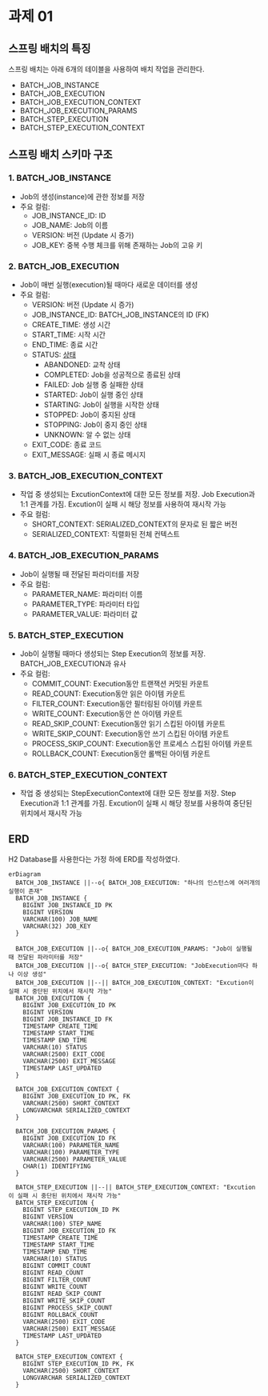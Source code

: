 # 과제 01

## 스프링 배치의 특징
스프링 배치는 아래 6개의 테이블을 사용하여 배치 작업을 관리한다.
- BATCH_JOB_INSTANCE
- BATCH_JOB_EXECUTION
- BATCH_JOB_EXECUTION_CONTEXT
- BATCH_JOB_EXECUTION_PARAMS
- BATCH_STEP_EXECUTION
- BATCH_STEP_EXECUTION_CONTEXT

## 스프링 배치 스키마 구조

### 1. BATCH_JOB_INSTANCE
- Job의 생성(instance)에 관한 정보를 저장
- 주요 컬럼:
  - JOB_INSTANCE_ID: ID
  - JOB_NAME: Job의 이름
  - VERSION: 버전 (Update 시 증가)
  - JOB_KEY: 중복 수행 체크를 위해 존재하는 Job의 고유 키

### 2. BATCH_JOB_EXECUTION
- Job이 매번 실행(execution)될 때마다 새로운 데이터를 생성
- 주요 컬럼:
  - VERSION: 버전 (Update 시 증가)
  - JOB_INSTANCE_ID: BATCH_JOB_INSTANCE의 ID (FK)
  - CREATE_TIME: 생성 시간
  - START_TIME: 시작 시간
  - END_TIME: 종료 시간
  - STATUS: [상태](https://docs.spring.io/spring-batch/docs/5.1.2/api/org/springframework/batch/core/BatchStatus.html)
    - ABANDONED: 교착 상태
    - COMPLETED: Job을 성공적으로 종료된 상태
    - FAILED: Job 실행 중 실패한 상태
    - STARTED: Job이 실행 중인 상태
    - STARTING: Job이 실행을 시작한 상태
    - STOPPED: Job이 중지된 상태
    - STOPPING: Job이 중지 중인 상태
    - UNKNOWN: 알 수 없는 상태
  - EXIT_CODE: 종료 코드
  - EXIT_MESSAGE: 실패 시 종료 메시지

###  3. BATCH_JOB_EXECUTION_CONTEXT
- 작업 중 생성되는 ExcutionContext에 대한 모든 정보를 저장. Job Execution과 1:1 관계를 가짐. Excution이 실패 시 해당 정보를 사용하여 재시작 가능
- 주요 컬럼:
  - SHORT_CONTEXT: SERIALIZED_CONTEXT의 문자로 된 짧은 버전
  - SERIALIZED_CONTEXT: 직렬화된 전체 컨텍스트

### 4. BATCH_JOB_EXECUTION_PARAMS
- Job이 실행될 때 전달된 파라미터를 저장
- 주요 컬럼:
  - PARAMETER_NAME: 파라미터 이름
  - PARAMETER_TYPE: 파라미터 타입
  - PARAMETER_VALUE: 파라미터 값

### 5. BATCH_STEP_EXECUTION
- Job이 실행될 때마다 생성되는 Step Execution의 정보를 저장. BATCH_JOB_EXECUTION과 유사
- 주요 컬럼:
  - COMMIT_COUNT: Execution동안 트랜잭션 커밋된 카운트
  - READ_COUNT: Execution동안 읽은 아이템 카운트
  - FILTER_COUNT: Execution동안 필터링된 아이템 카운트
  - WRITE_COUNT: Execution동안 쓴 아이템 카운트
  - READ_SKIP_COUNT: Execution동안 읽기 스킵된 아이템 카운트
  - WRITE_SKIP_COUNT: Execution동안 쓰기 스킵된 아이템 카운트
  - PROCESS_SKIP_COUNT: Execution동안 프로세스 스킵된 아이템 카운트
  - ROLLBACK_COUNT: Execution동안 롤백된 아이템 카운트

### 6. BATCH_STEP_EXECUTION_CONTEXT
- 작업 중 생성되는 StepExecutionContext에 대한 모든 정보를 저장. Step Execution과 1:1 관계를 가짐. Excution이 실패 시 해당 정보를 사용하여 중단된 위치에서 재시작 가능

## ERD
H2 Database를 사용한다는 가정 하에 ERD를 작성하였다.

```mermaid
erDiagram
  BATCH_JOB_INSTANCE ||--o{ BATCH_JOB_EXECUTION: "하나의 인스턴스에 여러개의 실행이 존재"
  BATCH_JOB_INSTANCE {
    BIGINT JOB_INSTANCE_ID PK
    BIGINT VERSION
    VARCHAR(100) JOB_NAME
    VARCHAR(32) JOB_KEY
  }

  BATCH_JOB_EXECUTION ||--o{ BATCH_JOB_EXECUTION_PARAMS: "Job이 실행될 때 전달된 파라미터를 저장"
  BATCH_JOB_EXECUTION ||--o{ BATCH_STEP_EXECUTION: "JobExecution마다 하나 이상 생성"
  BATCH_JOB_EXECUTION ||--|| BATCH_JOB_EXECUTION_CONTEXT: "Excution이 실패 시 중단된 위치에서 재시작 가능"
  BATCH_JOB_EXECUTION {
    BIGINT JOB_EXECUTION_ID PK
    BIGINT VERSION
    BIGINT JOB_INSTANCE_ID FK
    TIMESTAMP CREATE_TIME
    TIMESTAMP START_TIME
    TIMESTAMP END_TIME
    VARCHAR(10) STATUS
    VARCHAR(2500) EXIT_CODE
    VARCHAR(2500) EXIT_MESSAGE
    TIMESTAMP LAST_UPDATED
  }

  BATCH_JOB_EXECUTION_CONTEXT {
    BIGINT JOB_EXECUTION_ID PK, FK
    VARCHAR(2500) SHORT_CONTEXT
    LONGVARCHAR SERIALIZED_CONTEXT
  }

  BATCH_JOB_EXECUTION_PARAMS {
    BIGINT JOB_EXECUTION_ID FK
    VARCHAR(100) PARAMETER_NAME
    VARCHAR(100) PARAMETER_TYPE
    VARCHAR(2500) PARAMETER_VALUE
    CHAR(1) IDENTIFYING
  }

  BATCH_STEP_EXECUTION ||--|| BATCH_STEP_EXECUTION_CONTEXT: "Excution이 실패 시 중단된 위치에서 재시작 가능"
  BATCH_STEP_EXECUTION {
    BIGINT STEP_EXECUTION_ID PK
    BIGINT VERSION
    VARCHAR(100) STEP_NAME
    BIGINT JOB_EXECUTION_ID FK
    TIMESTAMP CREATE_TIME
    TIMESTAMP START_TIME
    TIMESTAMP END_TIME
    VARCHAR(10) STATUS
    BIGINT COMMIT_COUNT
    BIGINT READ_COUNT
    BIGINT FILTER_COUNT
    BIGINT WRITE_COUNT
    BIGINT READ_SKIP_COUNT
    BIGINT WRITE_SKIP_COUNT
    BIGINT PROCESS_SKIP_COUNT
    BIGINT ROLLBACK_COUNT
    VARCHAR(2500) EXIT_CODE
    VARCHAR(2500) EXIT_MESSAGE
    TIMESTAMP LAST_UPDATED
  }

  BATCH_STEP_EXECUTION_CONTEXT {
    BIGINT STEP_EXECUTION_ID PK, FK
    VARCHAR(2500) SHORT_CONTEXT
    LONGVARCHAR SERIALIZED_CONTEXT
  }
```